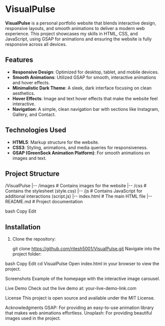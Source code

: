 # VisualPulse

**VisualPulse** is a personal portfolio website that blends interactive design, responsive layouts, and smooth animations to deliver a modern web experience. This project showcases my skills in HTML, CSS, and JavaScript, using GSAP for animations and ensuring the website is fully responsive across all devices.

## Features

- **Responsive Design**: Optimized for desktop, tablet, and mobile devices.
- **Smooth Animations**: Utilized GSAP for smooth, interactive animations and hover effects.
- **Minimalistic Dark Theme**: A sleek, dark interface focusing on clean aesthetics.
- **Hover Effects**: Image and text hover effects that make the website feel interactive.
- **Navigation**: A simple, clean navigation bar with sections like Instagram, Gallery, and Contact.

## Technologies Used

- **HTML5**: Markup structure for the website.
- **CSS3**: Styling, animations, and media queries for responsiveness.
- **GSAP (GreenSock Animation Platform)**: For smooth animations on images and text.

## Project Structure

/VisualPulse |-- /images # Contains images for the website |-- /css # Contains the stylesheet (style.css) |-- /js # Contains JavaScript for additional interactions (script.js) |-- index.html # The main HTML file |-- README.md # Project documentation

bash
Copy
Edit

## Installation

1. Clone the repository:


   git clone https://github.com/ritesh5001/VisualPulse.git
Navigate into the project folder:

bash
Copy
Edit
cd VisualPulse
Open index.html in your browser to view the project.

Screenshots
Example of the homepage with the interactive image carousel.

Live Demo
Check out the live demo at: your-live-demo-link.com

License
This project is open source and available under the MIT License.

Acknowledgments
GSAP: For providing an easy-to-use animation library that makes web animations effortless.
Unsplash: For providing beautiful images used in the project.
